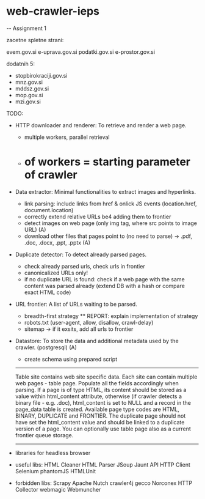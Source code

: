 # web-crawler-ieps

-- Assignment 1

zacetne spletne strani:

evem.gov.si
e-uprava.gov.si
podatki.gov.si
e-prostor.gov.si

dodatnih 5:
* stopbirokraciji.gov.si
* mnz.gov.si
* mddsz.gov.si
* mop.gov.si
* mzi.gov.si

TODO:

* HTTP downloader and renderer: To retrieve and render a web page.
	* multiple workers, parallel retrieval
	* # of workers = starting parameter of crawler

* Data extractor: Minimal functionalities to extract images and hyperlinks.
	* link parsing: include links from href & onlick JS events (location.href, document.location)
	* correctly extend relative URLs be4 adding them to frontier
	* detect images on web page (only img tag, where src points to image URL) (A)
	* download other files that pages point to (no need to parse) -> .pdf, .doc, .docx, .ppt, .pptx (A)

* Duplicate detector: To detect already parsed pages.
	* check already parsed urls, check urls in frontier
	* canonicalized URLs only!
	* if no duplicate URL is found: check if a web page with the same content was parsed already
		(extend DB with a hash or compare exact HTML code)

* URL frontier: A list of URLs waiting to be parsed.
	* breadth-first strategy
	** REPORT: explain implementation of strategy
	* robots.txt (user-agent, allow, disallow, crawl-delay)
	* sitemap -> if it exsits, add all urls to frontier

* Datastore: To store the data and additional metadata used by the crawler. (postgresql) (A)
	* create schema using prepared script
	************************************
	Table site contains web site specific data. Each site can contain multiple web pages - 
	table page. Populate all the fields accordingly when parsing. If a page is of type HTML, 
	its content should be stored as a value within html_content attribute, otherwise 
	(if crawler detects a binary file - e.g. .doc), html_content is set to NULL and a record 
	in the page_data table is created. Available page type codes are HTML, BINARY, DUPLICATE 
	and FRONTIER. The duplicate page should not have set the html_content value and should be 
	linked to a duplicate version of a page. You can optionally use table page also as a current 
	frontier queue storage.
	************************************

* libraries for headless browser 
* useful libs:
HTML Cleaner
HTML Parser
JSoup
Jaunt API
HTTP Client
Selenium
phantomJS
HTMLUnit

* forbidden libs:
Scrapy
Apache Nutch
crawler4j
gecco
Norconex HTTP Collector
webmagic
Webmuncher
